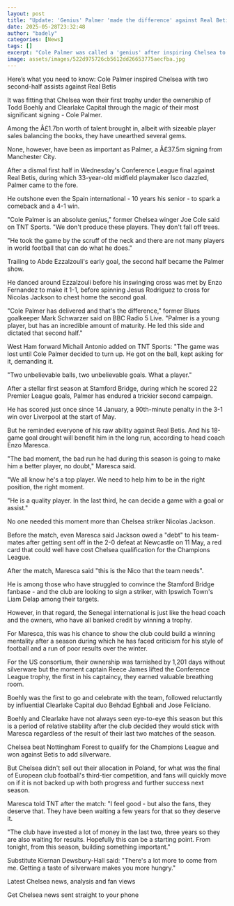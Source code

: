```yaml
---
layout: post
title: "Update: 'Genius' Palmer 'made the difference' against Real Betis"
date: 2025-05-28T23:32:48
author: "badely"
categories: [News]
tags: []
excerpt: "Cole Palmer was called a 'genius' after inspiring Chelsea to victory against Real Betis in the Conference League final."
image: assets/images/522d975726cb5612dd26653775aecfba.jpg
---
```


Here’s what you need to know: Cole Palmer inspired Chelsea with two second-half assists against Real Betis

It was fitting that Chelsea won their first trophy under the ownership of Todd Boehly and Clearlake Capital through the magic of their most significant signing - Cole Palmer.

Among the Â£1.7bn worth of talent brought in, albeit with sizeable player sales balancing the books, they have unearthed several gems.

None, however, have been as important as Palmer, a Â£37.5m signing from Manchester City.

After a dismal first half in Wednesday's Conference League final against Real Betis, during which 33-year-old midfield playmaker Isco dazzled, Palmer came to the fore.

He outshone even the Spain international - 10 years his senior - to spark a comeback and a 4-1 win.

"Cole Palmer is an absolute genius," former Chelsea winger Joe Cole said on TNT Sports. "We don't produce these players. They don't fall off trees.

"He took the game by the scruff of the neck and there are not many players in world football that can do what he does."

Trailing to Abde Ezzalzouli's early goal, the second half became the Palmer show.

He danced around Ezzalzouli before his inswinging cross was met by Enzo Fernandez to make it 1-1, before spinning Jesus Rodriguez to cross for Nicolas Jackson to chest home the second goal.

"Cole Palmer has delivered and that's the difference," former Blues goalkeeper Mark Schwarzer said on BBC Radio 5 Live. "Palmer is a young player, but has an incredible amount of maturity. He led this side and dictated that second half."

West Ham forward Michail Antonio added on TNT Sports: "The game was lost until Cole Palmer decided to turn up. He got on the ball, kept asking for it, demanding it.

"Two unbelievable balls, two unbelievable goals. What a player."

After a stellar first season at Stamford Bridge, during which he scored 22 Premier League goals, Palmer has endured a trickier second campaign.

He has scored just once since 14 January, a 90th-minute penalty in the 3-1 win over Liverpool at the start of May.

But he reminded everyone of his raw ability against Real Betis. And his 18-game goal drought will benefit him in the long run, according to head coach Enzo Maresca.

"The bad moment, the bad run he had during this season is going to make him a better player, no doubt," Maresca said.

"We all know he's a top player. We need to help him to be in the right position, the right moment.

"He is a quality player. In the last third, he can decide a game with a goal or assist."

No one needed this moment more than Chelsea striker Nicolas Jackson. 

Before the match, even Maresca said Jackson owed a "debt" to his team-mates after getting sent off in the 2-0 defeat at Newcastle on 11 May, a red card that could well have cost Chelsea qualification for the Champions League. 

After the match, Maresca said "this is the Nico that the team needs".

He is among those who have struggled to convince the Stamford Bridge fanbase - and the club are looking to sign a striker, with Ipswich Town's Liam Delap among their targets. 

However, in that regard, the Senegal international is just like the head coach and the owners, who have all banked credit by winning a trophy. 

For Maresca, this was his chance to show the club could build a winning mentality after a season during which he has faced criticism for his style of football and a run of poor results over the winter. 

For the US consortium, their ownership was tarnished by 1,201 days without silverware but the moment captain Reece James lifted the Conference League trophy, the first in his captaincy, they earned valuable breathing room. 

Boehly was the first to go and celebrate with the team, followed reluctantly by influential Clearlake Capital duo Behdad Eghbali and Jose Feliciano. 

Boehly and Clearlake have not always seen eye-to-eye this season but this is a period of relative stability after the club decided they would stick with Maresca regardless of the result of their last two matches of the season. 

Chelsea beat Nottingham Forest to qualify for the Champions League and won against Betis to add silverware. 

But Chelsea didn't sell out their allocation in Poland, for what was the final of European club football's third-tier competition, and fans will quickly move on if it is not backed up with both progress and further success next season. 

Maresca told TNT after the match: "I feel good - but also the fans, they deserve that. They have been waiting a few years for that so they deserve it.

"The club have invested a lot of money in the last two, three years so they are also waiting for results. Hopefully this can be a starting point. From tonight, from this season, building something important."

Substitute Kiernan Dewsbury-Hall said: "There's a lot more to come from me. Getting a taste of silverware makes you more hungry."

Latest Chelsea news, analysis and fan views

Get Chelsea news sent straight to your phone

